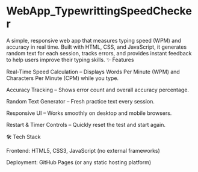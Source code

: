 # WebApp_TypewrittingSpeedChecker
A simple, responsive web app that measures typing speed (WPM) and accuracy in real time. Built with HTML, CSS, and JavaScript, it generates random text for each session, tracks errors, and provides instant feedback to help users improve their typing skills.
✨ Features

Real-Time Speed Calculation – Displays Words Per Minute (WPM) and Characters Per Minute (CPM) while you type.

Accuracy Tracking – Shows error count and overall accuracy percentage.

Random Text Generator – Fresh practice text every session.

Responsive UI – Works smoothly on desktop and mobile browsers.

Restart & Timer Controls – Quickly reset the test and start again.

🛠️ Tech Stack

Frontend: HTML5, CSS3, JavaScript (no external frameworks)

Deployment: GitHub Pages (or any static hosting platform)
